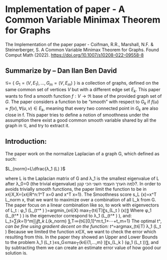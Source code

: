 # Implementation of paper - A Common Variable Minimax Theorem for Graphs
The Implementation of the paper paper -  Coifman, R.R., Marshall, N.F. &amp; Steinerberger, S. A Common Variable Minimax Theorem for Graphs. Found Comput Math (2022). https://doi.org/10.1007/s10208-022-09558-8

## Summarize by – Dan Ilan Ben David

$\mathcal{G}=$ { $G_1=(V,E_1 ),…,G_m=(V,E_m )$ } is a collection of graphs, defined on the same common set of vertices $V$ but with a different edge set $E_k$. This paper wants to find a smooth function $f:V→\Re$ base of the provided graph set of $G$. The paper considers a function to be “smooth” with respect to $G_k$ if $f(u) \approx f(v),∀(u,v)∈E_k$, meaning that every two connected point in $G_k$ are also close in f. This paper tries to define a notion of smoothness under the assumption there exist a good common smooth variable shared by all the graph in $\mathcal{G}$, and try to extract it.

## Introduction:

The paper work on the normalize Laplacian of a graph G, which defined as such:

$L_{norm}=L\dfrac{λ_1 (L) }$

where L is the Laplacian matrix of G and λ_1 is the smallest eigenvalue of L after λ_0=0 (the trivial eigenvalue) למה הערך העצמי השני הכי קטן?. In order to avoids trivially smooth functions, the paper limit the function to be in x∈X,X={x∈R^n:1^T x=0    and    x^T x=1}.
The Smoothness score s_L (x)=x^T L_norm x, that we want to maximize over a combination of all L_k from G. The paper focus on a linear combination like so, to work with eigenvectors of L_t :
φ_1 (L_(t^* ) )=argmin_(x∈X)   max┬(t∈T)⁡〖s_(L_t ) (x)〗
Where φ_1 (L_(t^* ) ) is the eigenvector correspond to λ_1 (L_(t^* ) ), and:
L_t=∑_(k=1)^m▒〖t_k L_(k_norm) 〗,T≔{t∈[0,1]^m:t_1+⋯+t_m=1}
The optimal t^*, can be fine using gradient decent on the function:
t^*=argmax_(t∈T)  λ_1 (L_t )
Because we limited the function x∈X, we want to check the error which resulting from this. In the paper they showed an Upper and Lower Bounds to the problem λ_1 (L_t )≤s_G≤max┬(k∈{1,…,m} )⁡〖s_(L_k ) (φ_1 (L_t ))〗, and by subtracting them we can create an estimate error value of how good our solution is.

